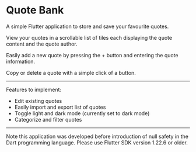 # Quote Bank

A simple Flutter application to store and save your favourite quotes.

View your quotes in a scrollable list of tiles each displaying the quote content and the quote author.

Easily add a new quote by pressing the + button and entering the quote information.

Copy or delete a quote with a simple click of a button.

***

Features to implement:
- Edit existing quotes
- Easily import and export list of quotes
- Toggle light and dark mode (currently set to dark mode)
- Categorize and filter quotes

***

Note this application was developed before introduction of null safety in the Dart programming language. Please use Flutter SDK version 1.22.6 or older.
